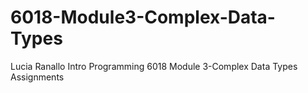 # 6018-Module3-Complex-Data-Types
Lucia Ranallo Intro Programming 6018 Module 3-Complex Data Types Assignments
